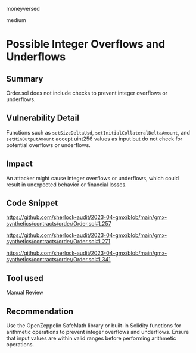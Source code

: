 moneyversed

medium

# Possible Integer Overflows and Underflows

## Summary

Order.sol does not include checks to prevent integer overflows or underflows.

## Vulnerability Detail

Functions such as `setSizeDeltaUsd`, `setInitialCollateralDeltaAmount`, and `setMinOutputAmount` accept uint256 values as input but do not check for potential overflows or underflows.

## Impact

An attacker might cause integer overflows or underflows, which could result in unexpected behavior or financial losses.

## Code Snippet

https://github.com/sherlock-audit/2023-04-gmx/blob/main/gmx-synthetics/contracts/order/Order.sol#L257

https://github.com/sherlock-audit/2023-04-gmx/blob/main/gmx-synthetics/contracts/order/Order.sol#L271

https://github.com/sherlock-audit/2023-04-gmx/blob/main/gmx-synthetics/contracts/order/Order.sol#L341

## Tool used

Manual Review

## Recommendation

Use the OpenZeppelin SafeMath library or built-in Solidity functions for arithmetic operations to prevent integer overflows and underflows. Ensure that input values are within valid ranges before performing arithmetic operations.